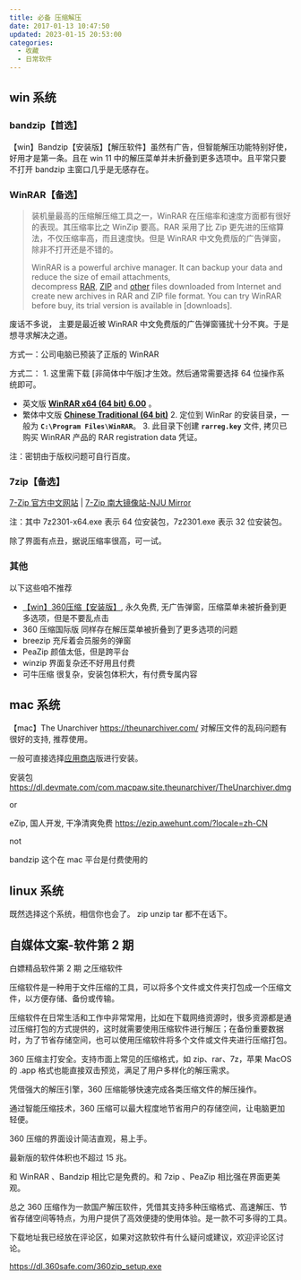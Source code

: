 ```yaml
---
title: 必备 压缩解压
date: 2017-01-13 10:47:50
updated: 2023-01-15 20:53:00
categories:
  - 收藏
  - 日常软件
---
```


## win 系统

### bandzip【首选】

【win】Bandzip【安装版】【解压软件】虽然有广告，但智能解压功能特别好使，好用才是第一条。且在 win 11 中的解压菜单并未折叠到更多选项中。且平常只要不打开 bandzip 主窗口几乎是无感存在。

### WinRAR【备选】

> 装机量最高的压缩解压缩工具之一，WinRAR 在压缩率和速度方面都有很好的表现。其压缩率比之 WinZip 要高。RAR 采用了比 Zip 更先进的压缩算法，不仅压缩率高，而且速度快。但是 WinRAR 中文免费版的广告弹窗，除非不打开还是不错的。
>
> WinRAR is a powerful archive manager. It can backup your data and reduce the size of email attachments, decompress [RAR](http://www.rarlab.com/rar_file.htm), [ZIP](http://www.rarlab.com/zip_file.htm) and [other](http://www.rarlab.com/otherfmt.htm) files downloaded from Internet and create new archives in RAR and ZIP file format. You can try WinRAR before buy, its trial version is available in [downloads].

废话不多说， 主要是最近被 WinRAR 中文免费版的广告弹窗骚扰十分不爽。于是想寻求解决之道。

方式一：公司电脑已预装了正版的 WinRAR

方式二：
1\. 这里需下载 [非简体中午版]才生效。然后通常需要选择 64 位操作系统即可。

* 英文版  [**WinRAR x64 (64 bit) 6.00**](https://www.rarlab.com/rar/winrar-x64-600.exe) 。
* 繁体中文版 [**Chinese Traditional (64 bit)**](https://www.rarlab.com/rar/winrar-x64-600tc.exe)
2\. 定位到 WinRar 的安装目录，一般为 **`C:\Program Files\WinRAR`**。
3\. 此目录下创建 **`rarreg.key`** 文件, 拷贝已购买 WinRAR 产品的 RAR registration data 凭证。

注：密钥由于版权问题可自行百度。

### 7zip【备选】

[7-Zip 官方中文网站](https://sparanoid.com/lab/7z/) | [7-Zip 南大镜像站-NJU Mirror](https://mirror.nju.edu.cn/7-zip/)

注：其中 7z2301-x64.exe 表示 64 位安装包，7z2301.exe 表示 32 位安装包。

除了界面有点丑，据说压缩率很高，可一试。

### 其他

以下这些咱不推荐

* [【win】360压缩【安装版】](http://yasuo.360.cn/), 永久免费, 无广告弹窗，压缩菜单未被折叠到更多选项，但是不要乱点击
* 360 压缩国际版 同样存在解压菜单被折叠到了更多选项的问题
* breezip 充斥着会员服务的弹窗
* PeaZip 颜值太低，但是跨平台
* winzip 界面复杂还不好用且付费
* 可牛压缩 很复杂，安装包体积大，有付费专属内容

## mac 系统

【mac】The Unarchiver <https://theunarchiver.com/> 对解压文件的乱码问题有很好的支持, 推荐使用。

一般可直接选择[应用商店](https://apps.apple.com/cn/app/the-unarchiver/id425424353)版进行安装。

安装包 <https://dl.devmate.com/com.macpaw.site.theunarchiver/TheUnarchiver.dmg>

or

eZip, 国人开发, 干净清爽免费
<https://ezip.awehunt.com/?locale=zh-CN>

not

bandzip 这个在 mac 平台是付费使用的

## linux 系统

既然选择这个系统，相信你也会了。 zip unzip tar 都不在话下。

## 自媒体文案-软件第 2 期

白嫖精品软件第 2 期 之压缩软件

压缩软件是一种用于文件压缩的工具，可以将多个文件或文件夹打包成一个压缩文件，以方便存储、备份或传输。

压缩软件在日常生活和工作中非常常用，比如在下载网络资源时，很多资源都是通过压缩打包的方式提供的，这时就需要使用压缩软件进行解压；在备份重要数据时，为了节省存储空间，也可以使用压缩软件将多个文件或文件夹进行压缩打包。

360 压缩主打安全。支持市面上常见的压缩格式，如 zip、rar、7z，苹果 MacOS 的 .app 格式也能直接双击预览，满足了用户多样化的解压需求。

凭借强大的解压引擎，360 压缩能够快速完成各类压缩文件的解压操作。

通过智能压缩技术，360 压缩可以最大程度地节省用户的存储空间，让电脑更加轻便。

360 压缩的界面设计简洁直观，易上手。

最新版的软件体积也不超过 15 兆。

和 WinRAR 、Bandzip 相比它是免费的。和 7zip 、PeaZip 相比强在界面更美观。

总之 360 压缩作为一款国产解压软件，凭借其支持多种压缩格式、高速解压、节省存储空间等特点，为用户提供了高效便捷的使用体验。是一款不可多得的工具。

下载地址我已经放在评论区，如果对这款软件有什么疑问或建议，欢迎评论区讨论。

<https://dl.360safe.com/360zip_setup.exe>
